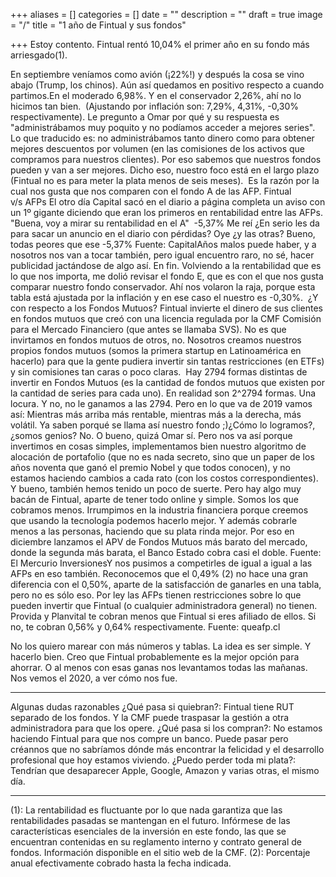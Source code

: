 +++
aliases = []
categories = []
date = ""
description = ""
draft = true
image = "/"
title = "1 año de Fintual y sus fondos"

+++
Estoy contento.
Fintual rentó 10,04% el primer año en su fondo más arriesgado(1).

En septiembre veníamos como avión (¡22%!) y después la cosa se vino abajo (Trump, los chinos). Aún así quedamos en positivo respecto a cuando partimos.En el moderado 6,98%.
Y en el conservador 2,26%, ahí no lo hicimos tan bien. 
(Ajustando por inflación son: 7,29%, 4,31%, -0,30% respectivamente).
Le pregunto a Omar por qué y su respuesta es "administrábamos muy poquito y no podíamos acceder a mejores series". Lo que traducido es: no administrábamos tanto dinero como para obtener mejores descuentos por volumen (en las comisiones de los activos que compramos para nuestros clientes).
Por eso sabemos que nuestros fondos pueden y van a ser mejores.
Dicho eso, nuestro foco está en el largo plazo (Fintual no es para meter la plata menos de seis meses). 
Es la razón por la cual nos gusta que nos comparen con el fondo A de las AFP.
Fintual v/s AFPs
El otro día Capital sacó en el diario a página completa un aviso con un 1º gigante diciendo que eran los primeros en rentabilidad entre las AFPs.
"Buena, voy a mirar su rentabilidad en el A" 
-5,37%
Me reí ¿En serio les da para sacar un anuncio en el diario con pérdidas?
Oye ¿y las otras?
Bueno, todas peores que ese -5,37%
Fuente: CapitalAños malos puede haber, y a nosotros nos van a tocar también, pero igual encuentro raro, no sé, hacer publicidad jactándose de algo así. En fin.
Volviendo a la rentabilidad que es lo que nos importa, me dolió revisar el fondo E, que es con el que nos gusta comparar nuestro fondo conservador. Ahí nos volaron la raja, porque esta tabla está ajustada por la inflación y en ese caso el nuestro es -0,30%. 
¿Y con respecto a los Fondos Mutuos?
Fintual invierte el dinero de sus clientes en fondos mutuos que creó con una licencia regulada por la CMF Comisión para el Mercado Financiero (que antes se llamaba SVS).
No es que invirtamos en fondos mutuos de otros, no. Nosotros creamos nuestros propios fondos mutuos (somos la primera startup en Latinoamérica en hacerlo) para que la gente pudiera invertir sin tantas restricciones (en ETFs) y sin comisiones tan caras o poco claras. 
Hay 2794 formas distintas de invertir en Fondos Mutuos (es la cantidad de fondos mutuos que existen por la cantidad de series para cada uno). En realidad son 2^2794 formas.
Una locura.
Y no, no le ganamos a las 2794.
Pero en lo que va de 2019 vamos así:
Mientras más arriba más rentable, mientras más a la derecha, más volátil. Ya saben porqué se llama así nuestro fondo ;)¿Cómo lo logramos?, ¿somos genios?
No.
O bueno, quizá Omar sí.
Pero nos va así porque invertimos en cosas simples, implementamos bien nuestro algoritmo de alocación de portafolio (que no es nada secreto, sino que un paper de los años noventa que ganó el premio Nobel y que todos conocen), y no estamos haciendo cambios a cada rato (con los costos correspondientes). Y bueno, también hemos tenido un poco de suerte.
Pero hay algo muy bacán de Fintual, aparte de tener todo online y simple.
Somos los que cobramos menos.
Irrumpimos en la industria financiera porque creemos que usando la tecnología podemos hacerlo mejor.
Y además cobrarle menos a las personas, haciendo que su plata rinda mejor.
Por eso en diciembre lanzamos el APV de Fondos Mutuos más barato del mercado, donde la segunda más barata, el Banco Estado cobra casi el doble.
Fuente: El Mercurio InversionesY nos pusimos a competirles de igual a igual a las AFPs en eso también.
Reconocemos que el 0,49% (2) no hace una gran diferencia con el 0,50%, aparte de la satisfacción de ganarles en una tabla, pero no es sólo eso. Por ley las AFPs tienen restricciones sobre lo que pueden invertir que Fintual (o cualquier administradora general) no tienen.
Provida y Planvital te cobran menos que Fintual si eres afiliado de ellos. Si no, te cobran 0,56% y 0,64% respectivamente. Fuente: queafp.cl

No los quiero marear con más números y tablas.
La idea es ser simple.
Y hacerlo bien.
Creo que Fintual probablemente es la mejor opción para ahorrar.
O al menos con esas ganas nos levantamos todas las mañanas.
Nos vemos el 2020, a ver cómo nos fue.
___________________________________________________________________
Algunas dudas razonables
¿Qué pasa si quiebran?: Fintual tiene RUT separado de los fondos. Y la CMF puede traspasar la gestión a otra administradora para que los opere.
¿Qué pasa si los compran?: No estamos haciendo Fintual para que nos compre un banco. Puede pasar pero créannos que no sabríamos dónde más encontrar la felicidad y el desarrollo profesional que hoy estamos viviendo.
¿Puedo perder toda mi plata?: Tendrían que desaparecer Apple, Google, Amazon y varias otras, el mismo día. 
___________________________________________________________________
(1): La rentabilidad es fluctuante por lo que nada garantiza que las rentabilidades pasadas se mantengan en el futuro. Infórmese de las características esenciales de la inversión en este fondo, las que se encuentran contenidas en su reglamento interno y contrato general de fondos. Información disponible en el sitio web de la CMF.
(2): Porcentaje anual efectivamente cobrado hasta la fecha indicada.